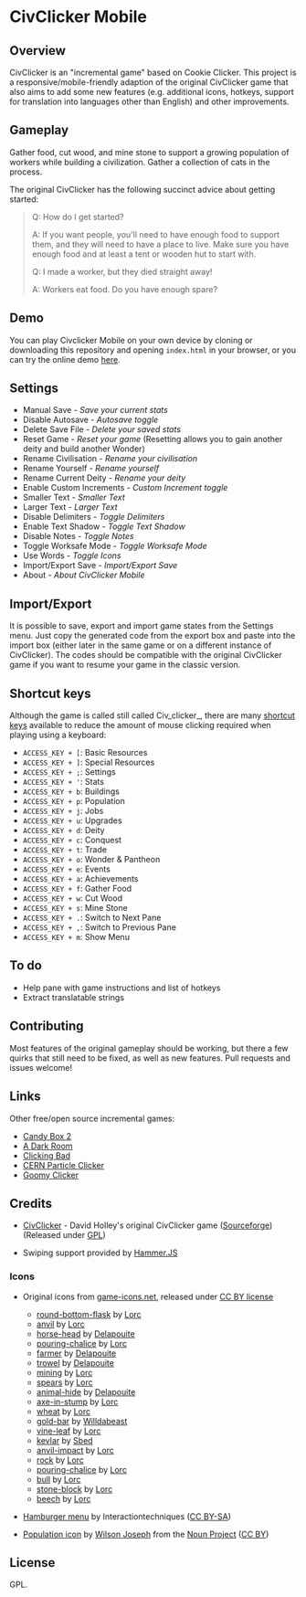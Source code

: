 # CivClicker Mobile

## Overview

CivClicker is an "incremental game" based on Cookie Clicker. This project is a responsive/mobile-friendly adaption of the original CivClicker game that also aims to add some new features (e.g. additional icons, hotkeys, support for translation into languages other than English) and other improvements.

## Gameplay

Gather food, cut wood, and mine stone to support a growing population of workers while building a civilization. Gather a collection of cats in the process.

The original CivClicker has the following succinct advice about getting started:

> Q: How do I get started?
>
> A: If you want people, you'll need to have enough food to support them, and they will need to have a place to live. Make sure you have enough food and at least a tent or wooden hut to start with.
>
> Q: I made a worker, but they died straight away!
>
> A: Workers eat food. Do you have enough spare?

## Demo

You can play Civclicker Mobile on your own device by cloning or downloading this repository and opening `index.html` in your browser, or you can try the online demo [here](https://dohliam.github.io/civclicker-mobile/).

## Settings

* Manual Save - _Save your current stats_
* Disable Autosave - _Autosave toggle_
* Delete Save File - _Delete your saved stats_
* Reset Game - _Reset your game_ (Resetting allows you to gain another deity and build another Wonder)
* Rename Civilisation - _Rename your civilisation_
* Rename Yourself - _Rename yourself_
* Rename Current Deity - _Rename your deity_
* Enable Custom Increments - _Custom Increment toggle_
* Smaller Text - _Smaller Text_
* Larger Text - _Larger Text_
* Disable Delimiters - _Toggle Delimiters_
* Enable Text Shadow - _Toggle Text Shadow_
* Disable Notes - _Toggle Notes_
* Toggle Worksafe Mode - _Toggle Worksafe Mode_
* Use Words - _Toggle Icons_
* Import/Export Save - _Import/Export Save_
* About - _About CivClicker Mobile_

## Import/Export

It is possible to save, export and import game states from the Settings menu. Just copy the generated code from the export box and paste into the import box (either later in the same game or on a different instance of CivClicker). The codes should be compatible with the original CivClicker game if you want to resume your game in the classic version.

## Shortcut keys

Although the game is called still called Civ_clicker_, there are many [shortcut keys](https://en.wikipedia.org/wiki/Access_key#Access_in_different_browsers) available to reduce the amount of mouse clicking required when playing using a keyboard:

* `ACCESS_KEY + [`: Basic Resources
* `ACCESS_KEY + ]`: Special Resources
* `ACCESS_KEY + ;`: Settings
* `ACCESS_KEY + '`: Stats
* `ACCESS_KEY + b`: Buildings
* `ACCESS_KEY + p`: Population
* `ACCESS_KEY + j`: Jobs
* `ACCESS_KEY + u`: Upgrades
* `ACCESS_KEY + d`: Deity
* `ACCESS_KEY + c`: Conquest
* `ACCESS_KEY + t`: Trade
* `ACCESS_KEY + o`: Wonder & Pantheon
* `ACCESS_KEY + e`: Events
* `ACCESS_KEY + a`: Achievements
* `ACCESS_KEY + f`: Gather Food
* `ACCESS_KEY + w`: Cut Wood
* `ACCESS_KEY + s`: Mine Stone
* `ACCESS_KEY + .`: Switch to Next Pane
* `ACCESS_KEY + ,`: Switch to Previous Pane
* `ACCESS_KEY + m`: Show Menu

## To do

* Help pane with game instructions and list of hotkeys
* Extract translatable strings

## Contributing

Most features of the original gameplay should be working, but there a few quirks that still need to be fixed, as well as new features. Pull requests and issues welcome!

## Links

Other free/open source incremental games:

* [Candy Box 2](http://candybox2.net/)
* [A Dark Room](http://adarkroom.doublespeakgames.com/)
* [Clicking Bad](http://clickingbad.nullism.com/)
* [CERN Particle Clicker](http://cern.ch/particle-clicker)
* [Goomy Clicker](http://joezeng.github.io/goomyclicker/)

## Credits

* [CivClicker](http://dhmholley.co.uk/civclicker.html) - David Holley's original CivClicker game ([Sourceforge](https://sourceforge.net/p/civclicker/code/ci/master/tree/civclicker/)) (Released under [GPL](LICENSE))

* Swiping support provided by [Hammer.JS](http://hammerjs.github.io/)

### Icons

* Original icons from [game-icons.net](http://game-icons.net), released under [CC BY license](http://game-icons.net/about.html#authors)
  * [round-bottom-flask](http://game-icons.net/lorc/originals/round-bottom-flask.html) by [Lorc](http://lorcblog.blogspot.ca/)
  * [anvil](http://game-icons.net/lorc/originals/anvil.html) by [Lorc](http://lorcblog.blogspot.ca/)
  * [horse-head](http://game-icons.net/delapouite/originals/horse-head.html) by [Delapouite](http://delapouite.com/)
  * [pouring-chalice](http://game-icons.net/lorc/originals/pouring-chalice.html) by [Lorc](http://lorcblog.blogspot.ca/)
  * [farmer](http://game-icons.net/delapouite/originals/farmer.html) by [Delapouite](http://delapouite.com/)
  * [trowel](http://game-icons.net/delapouite/originals/trowel.html) by [Delapouite](http://delapouite.com/)
  * [mining](http://game-icons.net/lorc/originals/mining.html) by [Lorc](http://lorcblog.blogspot.ca/)
  * [spears](http://game-icons.net/lorc/originals/spears.html) by [Lorc](http://lorcblog.blogspot.ca/)
  * [animal-hide](http://game-icons.net/delapouite/originals/animal-hide.html) by [Delapouite](http://delapouite.com/)
  * [axe-in-stump](http://game-icons.net/lorc/originals/axe-in-stump.html) by [Lorc](http://lorcblog.blogspot.ca/)
  * [wheat](http://game-icons.net/lorc/originals/wheat.html) by [Lorc](http://lorcblog.blogspot.ca/)
  * [gold-bar](http://game-icons.net/willdabeast/deviations/gold-bar.html) by [Willdabeast](http://wjbstories.blogspot.ca/)
  * [vine-leaf](http://game-icons.net/lorc/originals/vine-leaf.html) by [Lorc](http://lorcblog.blogspot.ca/)
  * [kevlar](http://game-icons.net/sbed/originals/kevlar.html) by [Sbed](https://opengameart.org/content/95-game-icons)
  * [anvil-impact](http://game-icons.net/lorc/originals/anvil-impact.html) by [Lorc](http://lorcblog.blogspot.ca/)
  * [rock](http://game-icons.net/lorc/originals/rock.html) by [Lorc](http://lorcblog.blogspot.ca/)
  * [pouring-chalice](http://game-icons.net/lorc/originals/pouring-chalice.html) by [Lorc](http://lorcblog.blogspot.ca/)
  * [bull](http://game-icons.net/lorc/originals/bull.html) by [Lorc](http://lorcblog.blogspot.ca/)
  * [stone-block](http://game-icons.net/lorc/originals/stone-block.html) by [Lorc](http://lorcblog.blogspot.ca/)
  * [beech](http://game-icons.net/lorc/originals/beech.html) by [Lorc](http://lorcblog.blogspot.ca/)

* [Hamburger menu](https://commons.wikimedia.org/wiki/File:Hamburger_Menu.png) by Interactiontechniques ([CC BY-SA](https://creativecommons.org/licenses/by-sa/4.0/deed.en))

* [Population icon](https://thenounproject.com/wilsonjoseph/collection/people-icons-population-team-group-crowd-icons/?oq=population&cidx=1&i=458669) by [Wilson Joseph](https://thenounproject.com/wilsonjoseph) from the [Noun Project](https://thenounproject.com/) ([CC BY](https://creativecommons.org/licenses/by/3.0/us/))

## License

GPL.
